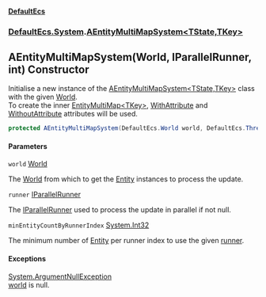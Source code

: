 #### [DefaultEcs](DefaultEcs.md 'DefaultEcs')
### [DefaultEcs.System](DefaultEcs.md#DefaultEcs.System 'DefaultEcs.System').[AEntityMultiMapSystem&lt;TState,TKey&gt;](AEntityMultiMapSystem_TState,TKey_.md 'DefaultEcs.System.AEntityMultiMapSystem<TState,TKey>')

## AEntityMultiMapSystem(World, IParallelRunner, int) Constructor

Initialise a new instance of the [AEntityMultiMapSystem&lt;TState,TKey&gt;](AEntityMultiMapSystem_TState,TKey_.md 'DefaultEcs.System.AEntityMultiMapSystem<TState,TKey>') class with the given [World](World.md 'DefaultEcs.World').  
To create the inner [EntityMultiMap&lt;TKey&gt;](EntityMultiMap_TKey_.md 'DefaultEcs.EntityMultiMap<TKey>'), [WithAttribute](WithAttribute.md 'DefaultEcs.System.WithAttribute') and [WithoutAttribute](WithoutAttribute.md 'DefaultEcs.System.WithoutAttribute') attributes will be used.

```csharp
protected AEntityMultiMapSystem(DefaultEcs.World world, DefaultEcs.Threading.IParallelRunner runner, int minEntityCountByRunnerIndex=0);
```
#### Parameters

<a name='DefaultEcs.System.AEntityMultiMapSystem_TState,TKey_.AEntityMultiMapSystem(DefaultEcs.World,DefaultEcs.Threading.IParallelRunner,int).world'></a>

`world` [World](World.md 'DefaultEcs.World')

The [World](World.md 'DefaultEcs.World') from which to get the [Entity](Entity.md 'DefaultEcs.Entity') instances to process the update.

<a name='DefaultEcs.System.AEntityMultiMapSystem_TState,TKey_.AEntityMultiMapSystem(DefaultEcs.World,DefaultEcs.Threading.IParallelRunner,int).runner'></a>

`runner` [IParallelRunner](IParallelRunner.md 'DefaultEcs.Threading.IParallelRunner')

The [IParallelRunner](IParallelRunner.md 'DefaultEcs.Threading.IParallelRunner') used to process the update in parallel if not null.

<a name='DefaultEcs.System.AEntityMultiMapSystem_TState,TKey_.AEntityMultiMapSystem(DefaultEcs.World,DefaultEcs.Threading.IParallelRunner,int).minEntityCountByRunnerIndex'></a>

`minEntityCountByRunnerIndex` [System.Int32](https://docs.microsoft.com/en-us/dotnet/api/System.Int32 'System.Int32')

The minimum number of [Entity](Entity.md 'DefaultEcs.Entity') per runner index to use the given [runner](AEntityMultiMapSystem_TState,TKey_.AEntityMultiMapSystem(World,IParallelRunner,int).md#DefaultEcs.System.AEntityMultiMapSystem_TState,TKey_.AEntityMultiMapSystem(DefaultEcs.World,DefaultEcs.Threading.IParallelRunner,int).runner 'DefaultEcs.System.AEntityMultiMapSystem<TState,TKey>.AEntityMultiMapSystem(DefaultEcs.World, DefaultEcs.Threading.IParallelRunner, int).runner').

#### Exceptions

[System.ArgumentNullException](https://docs.microsoft.com/en-us/dotnet/api/System.ArgumentNullException 'System.ArgumentNullException')  
[world](AEntityMultiMapSystem_TState,TKey_.AEntityMultiMapSystem(World,IParallelRunner,int).md#DefaultEcs.System.AEntityMultiMapSystem_TState,TKey_.AEntityMultiMapSystem(DefaultEcs.World,DefaultEcs.Threading.IParallelRunner,int).world 'DefaultEcs.System.AEntityMultiMapSystem<TState,TKey>.AEntityMultiMapSystem(DefaultEcs.World, DefaultEcs.Threading.IParallelRunner, int).world') is null.